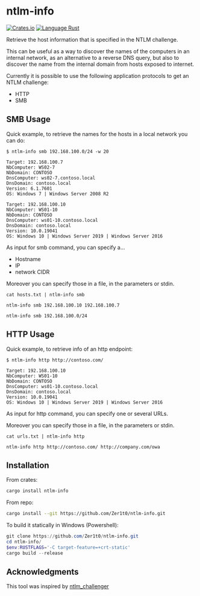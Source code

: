 # ntlm-info

[![Crates.io](https://img.shields.io/crates/v/ntlm-info)](https://crates.io/crates/ntlm-info)
[![Language Rust](https://img.shields.io/badge/Language-Rust-blue)](https://www.rust-lang.org/)

Retrieve the host information that is specified in the NTLM challenge.

This can be useful as a way to discover the names of the computers in an 
internal network, as an alternative to a reverse DNS query, but also to 
discover the name from the internal domain from hosts exposed to internet.


Currently it is possible to use the following application protocols to get 
an NTLM challenge:
- HTTP
- SMB


## SMB Usage

Quick example, to retrieve the names for the hosts in a local network you can do:
```shell
$ ntlm-info smb 192.168.100.0/24 -w 20

Target: 192.168.100.7
NbComputer: WS02-7
NbDomain: CONTOSO
DnsComputer: ws02-7.contoso.local
DnsDomain: contoso.local
Version: 6.1.7601
OS: Windows 7 | Windows Server 2008 R2

Target: 192.168.100.10
NbComputer: WS01-10
NbDomain: CONTOSO
DnsComputer: ws01-10.contoso.local
DnsDomain: contoso.local
Version: 10.0.19041
OS: Windows 10 | Windows Server 2019 | Windows Server 2016
```

As input for smb command, you can specify a...
- Hostname
- IP
- network CIDR

Moreover you can specify those in a file, in the parameters or stdin.

```shell
cat hosts.txt | ntlm-info smb
```

```shell
ntlm-info smb 192.168.100.10 192.168.100.7
```

```shell
ntlm-info smb 192.168.100.0/24
```


## HTTP Usage

Quick example, to retrieve info of an http endpoint:
```shell
$ ntlm-info http http://contoso.com/ 

Target: 192.168.100.10
NbComputer: WS01-10
NbDomain: CONTOSO
DnsComputer: ws01-10.contoso.local
DnsDomain: contoso.local
Version: 10.0.19041
OS: Windows 10 | Windows Server 2019 | Windows Server 2016
```

As input for http command, you can specify one or several URLs.

Moreover you can specify those in a file, in the parameters or stdin.

```shell
cat urls.txt | ntlm-info http
```

```shell
ntlm-info http http://contoso.com/ http://company.com/owa
```

## Installation

From crates:
```sh
cargo install ntlm-info
```

From repo:
```sh
cargo install --git https://github.com/Zer1t0/ntlm-info.git
```

To build it statically in Windows (Powershell):
```powershell
git clone https://github.com/Zer1t0/ntlm-info.git
cd ntlm-info/
$env:RUSTFLAGS='-C target-feature=+crt-static'
cargo build --release
```


## Acknowledgments

This tool was inspired by [ntlm_challenger](https://github.com/domainicus/ntlm_challenger)

